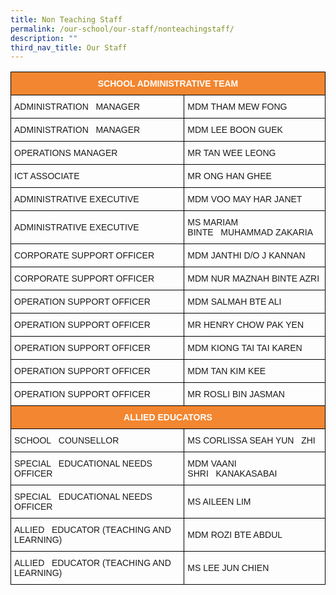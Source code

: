 ```yaml
---
title: Non Teaching Staff
permalink: /our-school/our-staff/nonteachingstaff/
description: ""
third_nav_title: Our Staff
---
```

<style type="text/css">
.tg  {border-collapse:collapse;border-spacing:0;}
.tg td{border-color:black;border-style:solid;border-width:1px;font-family:Arial, sans-serif;font-size:14px;
  overflow:hidden;padding:10px 5px;word-break:normal;}
.tg th{border-color:black;border-style:solid;border-width:1px;font-family:Arial, sans-serif;font-size:14px;
  font-weight:normal;overflow:hidden;padding:10px 5px;word-break:normal;}
.tg .tg-cly1{text-align:left;vertical-align:middle}
.tg .tg-u3kn{background-color:#f38630;color:#ffffff;font-weight:bold;text-align:center;vertical-align:middle}
</style>
<table class="tg">
<thead>
  <tr>
    <th class="tg-u3kn" colspan="2">SCHOOL   ADMINISTRATIVE TEAM</th>
  </tr>
</thead>
<tbody>
  <tr>
    <td class="tg-cly1">ADMINISTRATION&nbsp;&nbsp;&nbsp;MANAGER</td>
    <td class="tg-cly1">MDM THAM MEW FONG</td>
  </tr>
  <tr>
    <td class="tg-cly1">ADMINISTRATION&nbsp;&nbsp;&nbsp;MANAGER</td>
    <td class="tg-cly1">MDM LEE BOON GUEK</td>
  </tr>
  <tr>
    <td class="tg-cly1">OPERATIONS MANAGER</td>
    <td class="tg-cly1">MR TAN WEE LEONG</td>
  </tr>
  <tr>
    <td class="tg-cly1">ICT ASSOCIATE</td>
    <td class="tg-cly1">MR ONG HAN GHEE</td>
  </tr>
  <tr>
    <td class="tg-cly1">ADMINISTRATIVE EXECUTIVE</td>
    <td class="tg-cly1">MDM VOO MAY HAR JANET</td>
  </tr>
  <tr>
    <td class="tg-cly1">ADMINISTRATIVE EXECUTIVE</td>
    <td class="tg-cly1">MS MARIAM BINTE&nbsp;&nbsp;&nbsp;MUHAMMAD ZAKARIA</td>
  </tr>
  <tr>
    <td class="tg-cly1">CORPORATE SUPPORT OFFICER</td>
    <td class="tg-cly1">MDM JANTHI D/O J KANNAN</td>
  </tr>
  <tr>
    <td class="tg-cly1">CORPORATE SUPPORT OFFICER</td>
    <td class="tg-cly1">MDM NUR MAZNAH BINTE AZRI</td>
  </tr>
  <tr>
    <td class="tg-cly1">OPERATION SUPPORT OFFICER</td>
    <td class="tg-cly1">MDM SALMAH BTE ALI</td>
  </tr>
  <tr>
    <td class="tg-cly1">OPERATION SUPPORT OFFICER</td>
    <td class="tg-cly1">MR HENRY CHOW PAK YEN</td>
  </tr>
  <tr>
    <td class="tg-cly1">OPERATION SUPPORT OFFICER</td>
    <td class="tg-cly1">MDM KIONG TAI TAI KAREN</td>
  </tr>
  <tr>
    <td class="tg-cly1">OPERATION SUPPORT OFFICER</td>
    <td class="tg-cly1">MDM TAN KIM KEE</td>
  </tr>
  <tr>
    <td class="tg-cly1">OPERATION SUPPORT OFFICER</td>
    <td class="tg-cly1">MR ROSLI BIN JASMAN</td>
  </tr>
  <tr>
    <td class="tg-u3kn" colspan="2">ALLIED EDUCATORS</td>
  </tr>
  <tr>
    <td class="tg-cly1">SCHOOL&nbsp;&nbsp;&nbsp;COUNSELLOR</td>
    <td class="tg-cly1">MS CORLISSA SEAH YUN&nbsp;&nbsp;&nbsp;ZHI</td>
  </tr>
  <tr>
    <td class="tg-cly1">SPECIAL&nbsp;&nbsp;&nbsp;EDUCATIONAL NEEDS OFFICER</td>
    <td class="tg-cly1">MDM VAANI SHRI&nbsp;&nbsp;&nbsp;KANAKASABAI</td>
  </tr>
  <tr>
    <td class="tg-cly1">SPECIAL&nbsp;&nbsp;&nbsp;EDUCATIONAL NEEDS OFFICER</td>
    <td class="tg-cly1">MS AILEEN LIM </td>
  </tr>
  <tr>
    <td class="tg-cly1">ALLIED&nbsp;&nbsp;&nbsp;EDUCATOR (TEACHING AND LEARNING)</td>
    <td class="tg-cly1">MDM ROZI BTE ABDUL</td>
  </tr>
  <tr>
    <td class="tg-cly1">ALLIED&nbsp;&nbsp;&nbsp;EDUCATOR (TEACHING AND LEARNING)</td>
    <td class="tg-cly1">MS LEE JUN CHIEN</td>
  </tr>
</tbody>
</table>